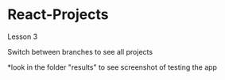 # React-Projects
Lesson 3

Switch between branches to see all projects

*look in the folder "results" to see screenshot of testing the app

